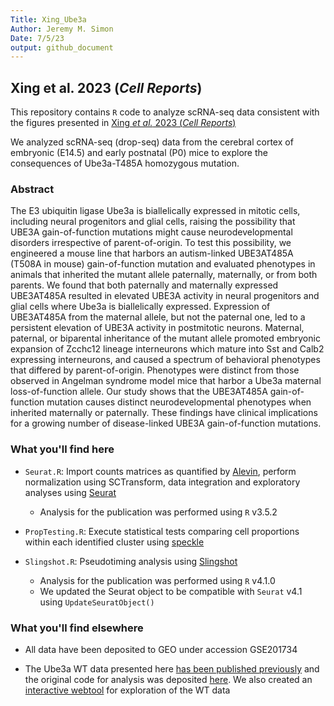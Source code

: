 ```yaml
---
Title: Xing_Ube3a
Author: Jeremy M. Simon
Date: 7/5/23
output: github_document
---
```


## Xing et al. 2023 (_Cell Reports_)

This repository contains `R` code to analyze scRNA-seq data consistent with the figures presented in [Xing _et al._ 2023 (_Cell Reports_)](https://www.cell.com/cell-reports/fulltext/S2211-1247(23)00717-9)

We analyzed scRNA-seq (drop-seq) data from the cerebral cortex of embryonic (E14.5) and early postnatal (P0) mice to explore the consequences of Ube3a-T485A homozygous mutation. 

### Abstract
The E3 ubiquitin ligase Ube3a is biallelically expressed in mitotic cells, including neural progenitors and glial cells, raising the possibility that UBE3A gain-of-function mutations might cause neurodevelopmental disorders irrespective of parent-of-origin. To test this possibility, we engineered a mouse line that harbors an autism-linked UBE3AT485A (T508A in mouse) gain-of-function mutation and evaluated phenotypes in animals that inherited the mutant allele paternally, maternally, or from both parents. We found that both paternally and maternally expressed UBE3AT485A resulted in elevated UBE3A activity in neural progenitors and glial cells where Ube3a is biallelically expressed. Expression of UBE3AT485A from the maternal allele, but not the paternal one, led to a persistent elevation of UBE3A activity in postmitotic neurons. Maternal, paternal, or biparental inheritance of the mutant allele promoted embryonic expansion of Zcchc12 lineage interneurons which mature into Sst and Calb2 expressing interneurons, and caused a spectrum of behavioral phenotypes that differed by parent-of-origin. Phenotypes were distinct from those observed in Angelman syndrome model mice that harbor a Ube3a maternal loss-of-function allele. Our study shows that the UBE3AT485A gain-of-function mutation causes distinct neurodevelopmental phenotypes when inherited maternally or paternally. These findings have clinical implications for a growing number of disease-linked UBE3A gain-of-function mutations. 

### What you'll find here

* `Seurat.R`: Import counts matrices as quantified by [Alevin](https://salmon.readthedocs.io/en/latest/alevin.html), perform normalization using SCTransform, data integration and exploratory analyses using [Seurat](https://satijalab.org/seurat/index.html)
	+ Analysis for the publication was performed using `R` v3.5.2

* `PropTesting.R`: Execute statistical tests comparing cell proportions within each identified cluster using [speckle](https://github.com/Oshlack/speckle)

* `Slingshot.R`: Pseudotiming analysis using [Slingshot](https://github.com/kstreet13/slingshot)
	+ Analysis for the publication was performed using `R` v4.1.0
	+ We updated the Seurat object to be compatible with `Seurat` v4.1 using `UpdateSeuratObject()`

### What you'll find elsewhere

* All data have been deposited to GEO under accession GSE201734

* The Ube3a WT data presented here [has been published previously](https://www.nature.com/articles/s41467-018-08079-9) and the original code for analysis was deposited [here](https://github.com/jeremymsimon/MouseCortex). We also created an [interactive webtool](https://zylkalab.org/datamousecortex) for exploration of the WT data

